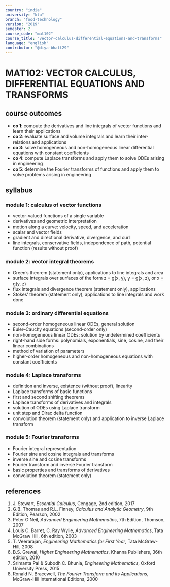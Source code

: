 ```yaml
---
country: "india"
university: "ktu"
branch: "food-technology"
version: "2019"
semester: 2
course_code: "mat102"
course_title: "vector-calculus-differential-equations-and-transforms"
language: "english"
contributor: "@diya-bhatt29"
---
```


# MAT102: VECTOR CALCULUS, DIFFERENTIAL EQUATIONS AND TRANSFORMS

## course outcomes

- **co 1**: compute the derivatives and line integrals of vector functions and learn their applications  
- **co 2**: evaluate surface and volume integrals and learn their inter-relations and applications  
- **co 3**: solve homogeneous and non-homogeneous linear differential equations with constant coefficients  
- **co 4**: compute Laplace transforms and apply them to solve ODEs arising in engineering  
- **co 5**: determine the Fourier transforms of functions and apply them to solve problems arising in engineering  

## syllabus

### module 1: calculus of vector functions

- vector-valued functions of a single variable  
- derivatives and geometric interpretation  
- motion along a curve: velocity, speed, and acceleration  
- scalar and vector fields  
- gradient and directional derivative, divergence, and curl  
- line integrals, conservative fields, independence of path, potential function (results without proof)  

### module 2: vector integral theorems

- Green’s theorem (statement only), applications to line integrals and area  
- surface integrals over surfaces of the form z = g(x, y), y = g(x, z), or x = g(y, z)  
- flux integrals and divergence theorem (statement only), applications  
- Stokes’ theorem (statement only), applications to line integrals and work done  

### module 3: ordinary differential equations

- second-order homogeneous linear ODEs, general solution  
- Euler–Cauchy equations (second-order only)  
- non-homogeneous linear ODEs: solution by undetermined coefficients  
- right-hand side forms: polynomials, exponentials, sine, cosine, and their linear combinations  
- method of variation of parameters  
- higher-order homogeneous and non-homogeneous equations with constant coefficients  

### module 4: Laplace transforms

- definition and inverse, existence (without proof), linearity  
- Laplace transforms of basic functions  
- first and second shifting theorems  
- Laplace transforms of derivatives and integrals  
- solution of ODEs using Laplace transform  
- unit step and Dirac delta function  
- convolution theorem (statement only) and application to inverse Laplace transform  

### module 5: Fourier transforms

- Fourier integral representation  
- Fourier sine and cosine integrals and transforms  
- inverse sine and cosine transforms  
- Fourier transform and inverse Fourier transform  
- basic properties and transforms of derivatives  
- convolution theorem (statement only)  

## references

1. J. Stewart, *Essential Calculus*, Cengage, 2nd edition, 2017  
2. G.B. Thomas and R.L. Finney, *Calculus and Analytic Geometry*, 9th Edition, Pearson, 2002  
3. Peter O’Neil, *Advanced Engineering Mathematics*, 7th Edition, Thomson, 2007  
4. Louis C. Barret, C. Ray Wylie, *Advanced Engineering Mathematics*, Tata McGraw Hill, 6th edition, 2003  
5. T. Veerarajan, *Engineering Mathematics for First Year*, Tata McGraw-Hill, 2008  
6. B.S. Grewal, *Higher Engineering Mathematics*, Khanna Publishers, 36th edition, 2010  
7. Srimanta Pal & Subodh C. Bhunia, *Engineering Mathematics*, Oxford University Press, 2015  
8. Ronald N. Bracewell, *The Fourier Transform and its Applications*, McGraw-Hill International Editions, 2000  

